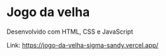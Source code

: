 # Jogo da velha
Desenvolvido com HTML, CSS e JavaScript

Link: https://jogo-da-velha-sigma-sandy.vercel.app/

